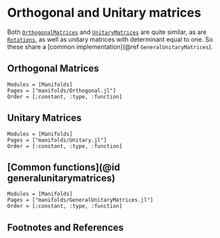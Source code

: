 # Orthogonal and Unitary matrices

Both [`OrthogonalMatrices`](@ref) and [`UnitaryMatrices`](@ref) are quite similar, as are [`Rotations`](@ref), as well as unitary matrices with determinant equal to one. So these share a [common implementation](@ref `GeneralUnitaryMatrices`).

## Orthogonal Matrices

```@autodocs
Modules = [Manifolds]
Pages = ["manifolds/Orthogonal.jl"]
Order = [:constant, :type, :function]
```

## Unitary Matrices

```@autodocs
Modules = [Manifolds]
Pages = ["manifolds/Unitary.jl"]
Order = [:constant, :type, :function]
```


## [Common functions](@id generalunitarymatrices)

```@autodocs
Modules = [Manifolds]
Pages = ["manifolds/GeneralUnitaryMatrices.jl"]
Order = [:constant, :type, :function]
```
## Footnotes and References